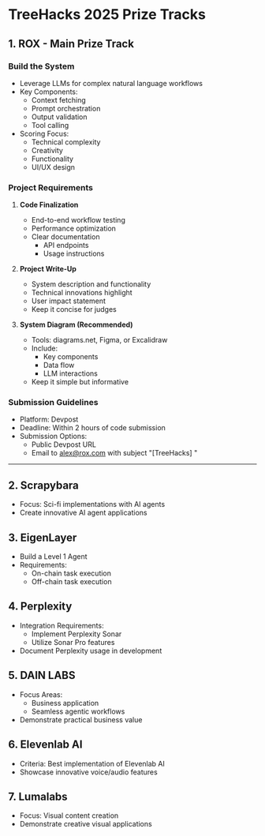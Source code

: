 # TreeHacks 2025 Prize Tracks

## 1. ROX - Main Prize Track
### Build the System
- Leverage LLMs for complex natural language workflows
- Key Components:
  - Context fetching
  - Prompt orchestration
  - Output validation
  - Tool calling
- Scoring Focus:
  - Technical complexity
  - Creativity
  - Functionality
  - UI/UX design

### Project Requirements
1. **Code Finalization**
   - End-to-end workflow testing
   - Performance optimization
   - Clear documentation
     - API endpoints
     - Usage instructions

2. **Project Write-Up**
   - System description and functionality
   - Technical innovations highlight
   - User impact statement
   - Keep it concise for judges

3. **System Diagram (Recommended)**
   - Tools: diagrams.net, Figma, or Excalidraw
   - Include:
     - Key components
     - Data flow
     - LLM interactions
   - Keep it simple but informative

### Submission Guidelines
- Platform: Devpost
- Deadline: Within 2 hours of code submission
- Submission Options:
  - Public Devpost URL
  - Email to alex@rox.com with subject "[TreeHacks] <team name>"

---

## 2. Scrapybara
- Focus: Sci-fi implementations with AI agents
- Create innovative AI agent applications

## 3. EigenLayer
- Build a Level 1 Agent
- Requirements:
  - On-chain task execution
  - Off-chain task execution

## 4. Perplexity
- Integration Requirements:
  - Implement Perplexity Sonar
  - Utilize Sonar Pro features
- Document Perplexity usage in development

## 5. DAIN LABS
- Focus Areas:
  - Business application
  - Seamless agentic workflows
- Demonstrate practical business value

## 6. Elevenlab AI
- Criteria: Best implementation of Elevenlab AI
- Showcase innovative voice/audio features

## 7. Lumalabs
- Focus: Visual content creation
- Demonstrate creative visual applications


